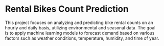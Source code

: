 # Rental Bikes Count Prediction
This project focuses on analyzing and predicting bike rental counts on an hourly and daily basis, utilizing environmental and seasonal data. The goal is to apply machine learning models to forecast demand based on various factors such as weather conditions, temperature, humidity, and time of year.
